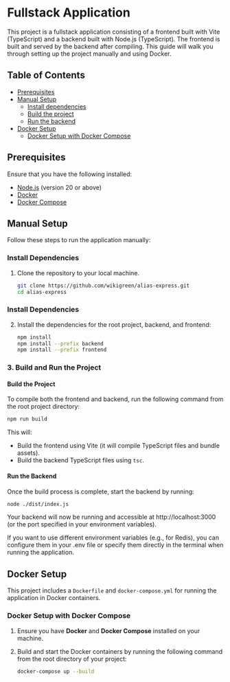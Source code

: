 # Fullstack Application

This project is a fullstack application consisting of a frontend built with Vite (TypeScript) and a backend built with Node.js (TypeScript). The frontend is built and served by the backend after compiling. This guide will walk you through setting up the project manually and using Docker.

## Table of Contents

- [Prerequisites](#prerequisites)
- [Manual Setup](#manual-setup)
    - [Install dependencies](#install-dependencies)
    - [Build the project](#build-the-project)
    - [Run the backend](#run-the-backend)
- [Docker Setup](#docker-setup)
    - [Docker Setup with Docker Compose](#docker-setup-with-docker-compose)

## Prerequisites

Ensure that you have the following installed:

- [Node.js](https://nodejs.org) (version 20 or above)
- [Docker](https://www.docker.com)
- [Docker Compose](https://docs.docker.com/compose/)

## Manual Setup

Follow these steps to run the application manually:

### Install Dependencies

1. Clone the repository to your local machine.

   ```bash
   git clone https://github.com/wikigreen/alias-express.git
   cd alias-express

### Install Dependencies

2. Install the dependencies for the root project, backend, and frontend:

   ```bash
   npm install
   npm install --prefix backend
   npm install --prefix frontend

### 3. Build and Run the Project

#### Build the Project

To compile both the frontend and backend, run the following command from the root project directory:

```bash
npm run build
```
This will:

- Build the frontend using Vite (it will compile TypeScript files and bundle assets).
- Build the backend TypeScript files using `tsc`.

#### Run the Backend

Once the build process is complete, start the backend by running:

```bash
node ./dist/index.js
```

Your backend will now be running and accessible at http://localhost:3000 (or the port specified in your environment variables).

If you want to use different environment variables (e.g., for Redis), you can configure them in your .env file or specify them directly in the terminal when running the application.

## Docker Setup

This project includes a `Dockerfile` and `docker-compose.yml` for running the application in Docker containers.

### Docker Setup with Docker Compose

1. Ensure you have **Docker** and **Docker Compose** installed on your machine.

2. Build and start the Docker containers by running the following command from the root directory of your project:

   ```bash
   docker-compose up --build
